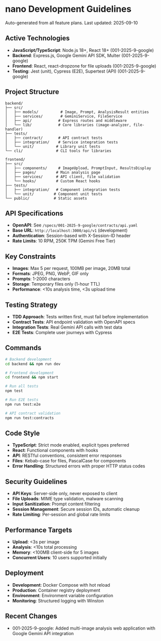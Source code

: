 # nano Development Guidelines

Auto-generated from all feature plans. Last updated: 2025-09-10

## Active Technologies
- **JavaScript/TypeScript**: Node.js 18+, React 18+ (001-2025-9-google)
- **Backend**: Express.js, Google Gemini API SDK, Multer (001-2025-9-google)
- **Frontend**: React, react-dropzone for file uploads (001-2025-9-google)
- **Testing**: Jest (unit), Cypress (E2E), Supertest (API) (001-2025-9-google)

## Project Structure
```
backend/
├── src/
│   ├── models/          # Image, Prompt, AnalysisResult entities
│   ├── services/        # GeminiService, FileService
│   ├── api/            # Express routes and middleware
│   └── lib/            # Core libraries (image-analyzer, file-handler)
├── tests/
│   ├── contract/       # API contract tests
│   ├── integration/    # Service integration tests
│   └── unit/          # Library unit tests
└── cli/               # CLI tools for libraries

frontend/
├── src/
│   ├── components/     # ImageUpload, PromptInput, ResultsDisplay
│   ├── pages/         # Main analysis page
│   ├── services/      # API client, file validation
│   └── hooks/         # Custom React hooks
├── tests/
│   ├── integration/   # Component integration tests
│   └── unit/         # Component unit tests
└── public/           # Static assets
```

## API Specifications
- **OpenAPI**: See `/specs/001-2025-9-google/contracts/api.yaml`
- **Base URL**: `http://localhost:3000/api/v1` (development)
- **Authentication**: Session-based with X-Session-ID header
- **Rate Limits**: 10 RPM, 250K TPM (Gemini Free Tier)

## Key Constraints
- **Images**: Max 5 per request, 100MB per image, 20MB total
- **Formats**: JPEG, PNG, WebP, GIF only
- **Prompts**: 1-2000 characters
- **Storage**: Temporary files only (1-hour TTL)
- **Performance**: <10s analysis time, <3s upload time

## Testing Strategy
- **TDD Approach**: Tests written first, must fail before implementation
- **Contract Tests**: API endpoint validation with OpenAPI specs
- **Integration Tests**: Real Gemini API calls with test data
- **E2E Tests**: Complete user journeys with Cypress

## Commands
```bash
# Backend development
cd backend && npm run dev

# Frontend development  
cd frontend && npm start

# Run all tests
npm test

# Run E2E tests
npm run test:e2e

# API contract validation
npm run test:contracts
```

## Code Style
- **TypeScript**: Strict mode enabled, explicit types preferred
- **React**: Functional components with hooks
- **API**: RESTful conventions, consistent error responses
- **Files**: Kebab-case for files, PascalCase for components
- **Error Handling**: Structured errors with proper HTTP status codes

## Security Guidelines
- **API Keys**: Server-side only, never exposed to client
- **File Uploads**: MIME type validation, malware scanning
- **Input Sanitization**: Prompt content filtering
- **Session Management**: Secure session IDs, automatic cleanup
- **Rate Limiting**: Per-session and global rate limits

## Performance Targets
- **Upload**: <3s per image
- **Analysis**: <10s total processing
- **Memory**: <100MB client-side for 5 images
- **Concurrent Users**: 10 users supported initially

## Deployment
- **Development**: Docker Compose with hot reload
- **Production**: Container registry deployment
- **Environment**: Environment variable configuration
- **Monitoring**: Structured logging with Winston

## Recent Changes
- 001-2025-9-google: Added multi-image analysis web application with Google Gemini API integration

<!-- MANUAL ADDITIONS START -->
<!-- Add any manual configuration or project-specific notes here -->
<!-- MANUAL ADDITIONS END -->